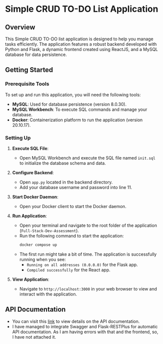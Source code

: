 # Simple CRUD TO-DO List Application

## Overview
This Simple CRUD TO-DO list application is designed to help you manage tasks efficiently. The application features a robust backend developed with Python and Flask, a dynamic frontend created using ReactJS, and a MySQL database for data persistence.

## Getting Started

### Prerequisite Tools
To set up and run this application, you will need the following tools:
- **MySQL**: Used for database persistence (version 8.0.30).
- **MySQL Workbench**: To execute SQL commands and manage your database.
- **Docker**: Containerization platform to run the application (version 20.10.17).

### Setting Up
1. **Execute SQL File**:
   - Open MySQL Workbench and execute the SQL file named `init.sql` to initialize the database schema and data.

2. **Configure Backend**:
   - Open `app.py` located in the backend directory.
   - Add your database username and password into line 11.

3. **Start Docker Daemon**:
   - Open your Docker client to start the Docker daemon.

4. **Run Application**:
   - Open your terminal and navigate to the root folder of the application (`Full-Stack-Dev-Assessment`).
   - Run the following command to start the application:
     ```sh
     docker compose up
     ```
   - The first run might take a bit of time. The application is successfully running when you see:
     - `Running on all addresses (0.0.0.0)` for the Flask app.
     - `Compiled successfully` for the React app.

5. **View Application**:
   - Navigate to `http://localhost:3000` in your web browser to view and interact with the application.

## API Documentation

- You can visit this [link](https://sneaky-bagpipe-ea1.notion.site/Accenture-API-Documentation-83517bdaa07f4c6297dc6fe8266d9fdb) to view details on the API documentation.
- I have managed to integrate Swagger and Flask-RESTPlus for automatic API documentation. As I am having errors with that and the frontend, so, I have not attached it.
